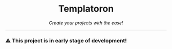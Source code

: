<h1 align="center">Templatoron</h1>

<p align=center><i>Create your projects with the ease!</i></p>

---

### ⚠️ This project is in early stage of development!
